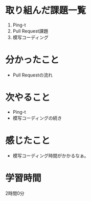 # 取り組んだ課題一覧
1. Ping-t
2. Pull Request課題
3. 模写コーディング
 
# 分かったこと
- Pull Requestの流れ
# 次やること
- Ping-t
- 模写コーディングの続き
# 感じたこと
- 模写コーディング時間がかかるなぁ。
# 学習時間
2時間0分